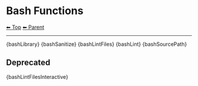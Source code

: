 # Bash Functions

<!-- TEMPLATE header 2 -->
[⬅ Top](index.md) [⬅ Parent ](../index.md)
<hr />

{bashLibrary}
{bashSanitize}
{bashLintFiles}
{bashLint}
{bashSourcePath}

## Deprecated

{bashLintFilesInteractive}
